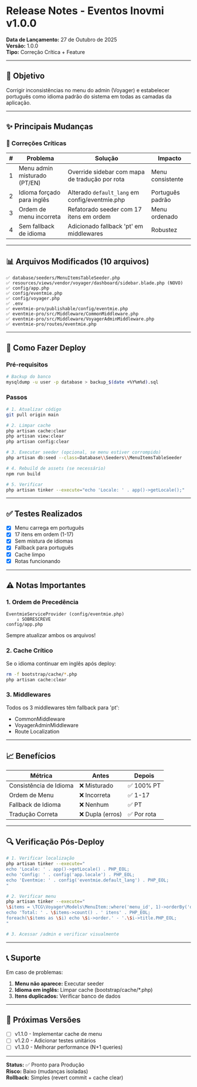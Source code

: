 # Release Notes - Eventos Inovmi v1.0.0

**Data de Lançamento:** 27 de Outubro de 2025  
**Versão:** 1.0.0  
**Tipo:** Correção Crítica + Feature

---

## 🎯 Objetivo

Corrigir inconsistências no menu do admin (Voyager) e estabelecer português como idioma padrão do sistema em todas as camadas da aplicação.

---

## ✨ Principais Mudanças

### 🔧 Correções Críticas

| # | Problema | Solução | Impacto |
|---|----------|---------|--------|
| 1 | Menu admin misturado (PT/EN) | Override sidebar com mapa de tradução por rota | Menu consistente |
| 2 | Idioma forçado para inglês | Alterado `default_lang` em config/eventmie.php | Português padrão |
| 3 | Ordem de menu incorreta | Refatorado seeder com 17 itens em ordem | Menu ordenado |
| 4 | Sem fallback de idioma | Adicionado fallback 'pt' em middlewares | Robustez |

---

## 📊 Arquivos Modificados (10 arquivos)

```
✅ database/seeders/MenuItemsTableSeeder.php
✅ resources/views/vendor/voyager/dashboard/sidebar.blade.php (NOVO)
✅ config/app.php
✅ config/eventmie.php
✅ config/voyager.php
✅ .env
✅ eventmie-pro/publishable/config/eventmie.php
✅ eventmie-pro/src/Middleware/CommonMiddleware.php
✅ eventmie-pro/src/Middleware/VoyagerAdminMiddleware.php
✅ eventmie-pro/routes/eventmie.php
```

---

## 🚀 Como Fazer Deploy

### Pré-requisitos
```bash
# Backup do banco
mysqldump -u user -p database > backup_$(date +%Y%m%d).sql
```

### Passos
```bash
# 1. Atualizar código
git pull origin main

# 2. Limpar cache
php artisan cache:clear
php artisan view:clear
php artisan config:clear

# 3. Executar seeder (opcional, se menu estiver corrompido)
php artisan db:seed --class=Database\\Seeders\\MenuItemsTableSeeder

# 4. Rebuild de assets (se necessário)
npm run build

# 5. Verificar
php artisan tinker --execute="echo 'Locale: ' . app()->getLocale();"
```

---

## ✅ Testes Realizados

- [x] Menu carrega em português
- [x] 17 itens em ordem (1-17)
- [x] Sem mistura de idiomas
- [x] Fallback para português
- [x] Cache limpo
- [x] Rotas funcionando

---

## ⚠️ Notas Importantes

### 1. **Ordem de Precedência**
```
EventmieServiceProvider (config/eventmie.php) 
    ↓ SOBRESCREVE
config/app.php
```
Sempre atualizar ambos os arquivos!

### 2. **Cache Crítico**
Se o idioma continuar em inglês após deploy:
```bash
rm -f bootstrap/cache/*.php
php artisan cache:clear
```

### 3. **Middlewares**
Todos os 3 middlewares têm fallback para 'pt':
- CommonMiddleware
- VoyagerAdminMiddleware
- Route Localization

---

## 📈 Benefícios

| Métrica | Antes | Depois |
|---------|-------|--------|
| Consistência de Idioma | ❌ Misturado | ✅ 100% PT |
| Ordem de Menu | ❌ Incorreta | ✅ 1-17 |
| Fallback de Idioma | ❌ Nenhum | ✅ PT |
| Tradução Correta | ❌ Dupla (erros) | ✅ Por rota |

---

## 🔍 Verificação Pós-Deploy

```bash
# 1. Verificar localização
php artisan tinker --execute="
echo 'Locale: ' . app()->getLocale() . PHP_EOL;
echo 'Config: ' . config('app.locale') . PHP_EOL;
echo 'Eventmie: ' . config('eventmie.default_lang') . PHP_EOL;
"

# 2. Verificar menu
php artisan tinker --execute="
\$items = \TCG\Voyager\Models\MenuItem::where('menu_id', 1)->orderBy('order')->get();
echo 'Total: ' . \$items->count() . ' itens' . PHP_EOL;
foreach(\$items as \$i) echo \$i->order.' - '.\$i->title.PHP_EOL;
"

# 3. Acessar /admin e verificar visualmente
```

---

## 📞 Suporte

Em caso de problemas:

1. **Menu não aparece:** Executar seeder
2. **Idioma em inglês:** Limpar cache (bootstrap/cache/*.php)
3. **Itens duplicados:** Verificar banco de dados

---

## 📝 Próximas Versões

- [ ] v1.1.0 - Implementar cache de menu
- [ ] v1.2.0 - Adicionar testes unitários
- [ ] v1.3.0 - Melhorar performance (N+1 queries)

---

**Status:** ✅ Pronto para Produção  
**Risco:** Baixo (mudanças isoladas)  
**Rollback:** Simples (revert commit + cache clear)

